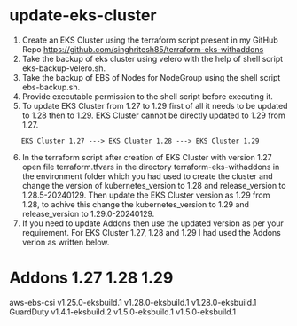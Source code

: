 # update-eks-cluster

1. Create an EKS Cluster using the terraform script present in my GitHub Repo https://github.com/singhritesh85/terraform-eks-withaddons
2. Take the backup of eks cluster using velero with the help of shell script eks-backup-velero.sh.
3. Take the backup of EBS of Nodes for NodeGroup using the shell script ebs-backup.sh.
4. Provide executable permission to the shell script before executing it.
5. To update EKS Cluster from 1.27 to 1.29 first of all it needs to be updated to 1.28 then to 1.29. EKS Cluster cannot be directly updated to 1.29 from 1.27.
```
   EKS Cluster 1.27 ---> EKS Cluater 1.28 ---> EKS Cluster 1.29 
```
6. In the terraform script after creation of EKS Cluster with version 1.27 open file terraform.tfvars in the directory terraform-eks-withaddons in the environment folder which you had used to create the cluster and change the version of kubernetes_version to 1.28 and release_version to 1.28.5-20240129. Then update the EKS Cluster version as 1.29 from 1.28, to achive this change the kubernetes_version to 1.29 and release_version to 1.29.0-20240129.
7. If you need to update Addons then use the updated version as per your requirement.
   For EKS Cluster 1.27, 1.28 and 1.29 I had used the Addons verion as written below.
#   Addons                        1.27                    1.28                    1.29
   aws-ebs-csi                 v1.25.0-eksbuild.1     v1.28.0-eksbuild.1      v1.28.0-eksbuild.1
   GuardDuty                   v1.4.1-eksbuild.2      v1.5.0-eksbuild.1       v1.5.0-eksbuild.1
